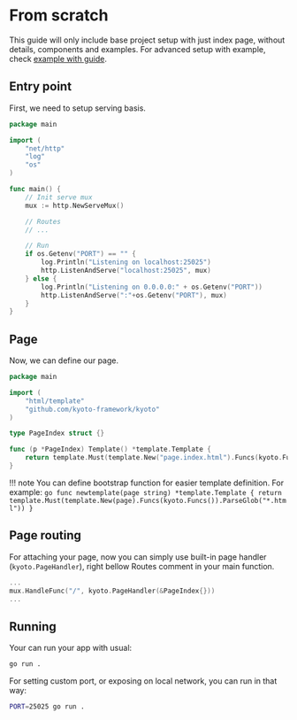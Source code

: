 
# From scratch

This guide will only include base project setup with just index page, without details, components and examples. For advanced setup with example, check [example with guide](example-with-guide.md).

## Entry point

First, we need to setup serving basis.  

```go title="main.go"
package main

import (
    "net/http"
    "log"
    "os"
)

func main() {
    // Init serve mux
    mux := http.NewServeMux()

    // Routes
    // ...

    // Run
    if os.Getenv("PORT") == "" {
        log.Println("Listening on localhost:25025")
        http.ListenAndServe("localhost:25025", mux)
    } else {
        log.Println("Listening on 0.0.0.0:" + os.Getenv("PORT"))
        http.ListenAndServe(":"+os.Getenv("PORT"), mux)
    }
}
```

## Page

Now, we can define our page.  

```go title="page.index.go"
package main

import (
    "html/template"
    "github.com/kyoto-framework/kyoto"
)

type PageIndex struct {}

func (p *PageIndex) Template() *template.Template {
    return template.Must(template.New("page.index.html").Funcs(kyoto.Funcs()).ParseGlob("*.html"))
}
```

!!! note
    You can define bootstrap function for easier template definition. For example:
    ```go
    func newtemplate(page string) *template.Template {
        return template.Must(template.New(page).Funcs(kyoto.Funcs()).ParseGlob("*.html"))
    }
    ```

## Page routing

For attaching your page, now you can simply use built-in page handler (`kyoto.PageHandler`), right bellow Routes comment in your main function.  

```go
...
mux.HandleFunc("/", kyoto.PageHandler(&PageIndex{}))
...
```

## Running

Your can run your app with usual:

```bash
go run .
```

For setting custom port, or exposing on local network, you can run in that way:

```bash
PORT=25025 go run .
```
